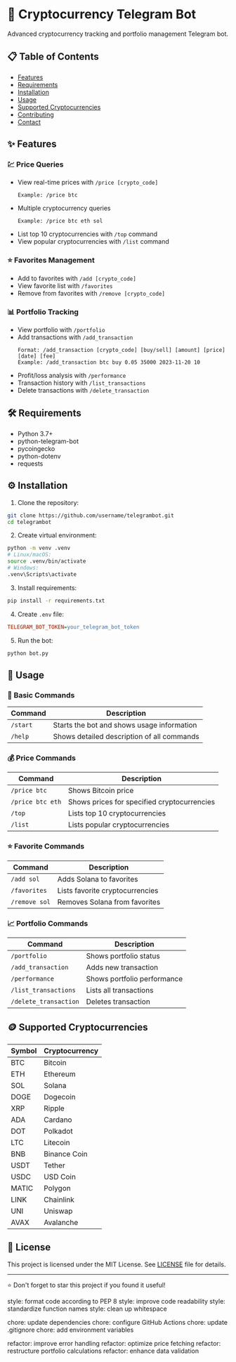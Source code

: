 # 🚀 Cryptocurrency Telegram Bot

Advanced cryptocurrency tracking and portfolio management Telegram bot.

## 📋 Table of Contents
- [Features](#features)
- [Requirements](#requirements)
- [Installation](#installation)
- [Usage](#usage)
- [Supported Cryptocurrencies](#supported-cryptocurrencies)
- [Contributing](#contributing)
- [Contact](#contact)

## ✨ Features

### 💹 Price Queries
- View real-time prices with `/price [crypto_code]`
  ```
  Example: /price btc
  ```
- Multiple cryptocurrency queries
  ```
  Example: /price btc eth sol
  ```
- List top 10 cryptocurrencies with `/top` command
- View popular cryptocurrencies with `/list` command

### ⭐ Favorites Management
- Add to favorites with `/add [crypto_code]`
- View favorite list with `/favorites`
- Remove from favorites with `/remove [crypto_code]`

### 📊 Portfolio Tracking
- View portfolio with `/portfolio`
- Add transactions with `/add_transaction`
  ```
  Format: /add_transaction [crypto_code] [buy/sell] [amount] [price] [date] [fee]
  Example: /add_transaction btc buy 0.05 35000 2023-11-20 10
  ```
- Profit/loss analysis with `/performance`
- Transaction history with `/list_transactions`
- Delete transactions with `/delete_transaction`

## 🛠️ Requirements

- Python 3.7+
- python-telegram-bot
- pycoingecko
- python-dotenv
- requests

## ⚙️ Installation

1. Clone the repository:
```bash
git clone https://github.com/username/telegrambot.git
cd telegrambot
```

2. Create virtual environment:
```bash
python -m venv .venv
# Linux/macOS:
source .venv/bin/activate
# Windows:
.venv\Scripts\activate
```

3. Install requirements:
```bash
pip install -r requirements.txt
```

4. Create `.env` file:
```ini
TELEGRAM_BOT_TOKEN=your_telegram_bot_token
```

5. Run the bot:
```bash
python bot.py
```

## 📱 Usage

### 🔰 Basic Commands
| Command | Description |
|---------|-------------|
| `/start` | Starts the bot and shows usage information |
| `/help` | Shows detailed description of all commands |

### 💰 Price Commands
| Command | Description |
|---------|-------------|
| `/price btc` | Shows Bitcoin price |
| `/price btc eth` | Shows prices for specified cryptocurrencies |
| `/top` | Lists top 10 cryptocurrencies |
| `/list` | Lists popular cryptocurrencies |

### ⭐ Favorite Commands
| Command | Description |
|---------|-------------|
| `/add sol` | Adds Solana to favorites |
| `/favorites` | Lists favorite cryptocurrencies |
| `/remove sol` | Removes Solana from favorites |

### 📈 Portfolio Commands
| Command | Description |
|---------|-------------|
| `/portfolio` | Shows portfolio status |
| `/add_transaction` | Adds new transaction |
| `/performance` | Shows portfolio performance |
| `/list_transactions` | Lists all transactions |
| `/delete_transaction` | Deletes transaction |

## 🪙 Supported Cryptocurrencies

| Symbol | Cryptocurrency |
|--------|---------------|
| BTC | Bitcoin |
| ETH | Ethereum |
| SOL | Solana |
| DOGE | Dogecoin |
| XRP | Ripple |
| ADA | Cardano |
| DOT | Polkadot |
| LTC | Litecoin |
| BNB | Binance Coin |
| USDT | Tether |
| USDC | USD Coin |
| MATIC | Polygon |
| LINK | Chainlink |
| UNI | Uniswap |
| AVAX | Avalanche |


## 📄 License

This project is licensed under the MIT License. See [LICENSE](LICENSE) file for details.

---
⭐ Don't forget to star this project if you found it useful!

style: format code according to PEP 8
style: improve code readability
style: standardize function names
style: clean up whitespace

chore: update dependencies
chore: configure GitHub Actions
chore: update .gitignore
chore: add environment variables

refactor: improve error handling
refactor: optimize price fetching
refactor: restructure portfolio calculations
refactor: enhance data validation
